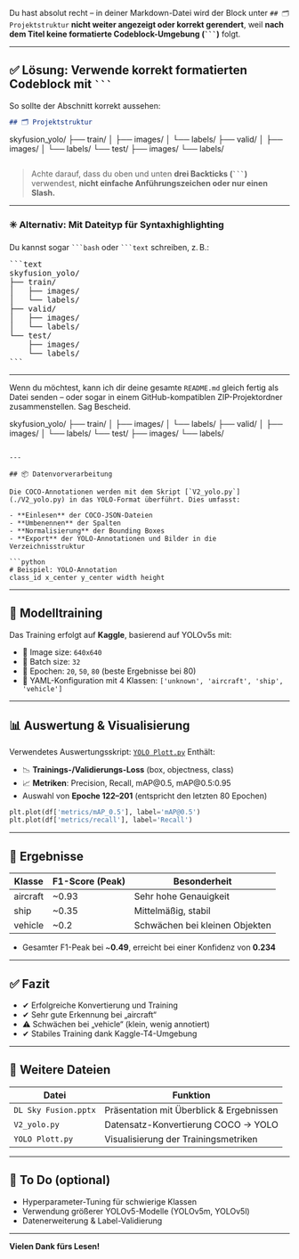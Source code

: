 Du hast absolut recht – in deiner Markdown-Datei wird der Block unter `## 🗂️ Projektstruktur` **nicht weiter angezeigt oder korrekt gerendert**, weil **nach dem Titel keine formatierte Codeblock-Umgebung (` ``` `)** folgt.

---

## ✅ Lösung: Verwende korrekt formatierten Codeblock mit ` ``` `

So sollte der Abschnitt korrekt aussehen:

```markdown
## 🗂️ Projektstruktur

```

skyfusion\_yolo/
├── train/
│   ├── images/
│   └── labels/
├── valid/
│   ├── images/
│   └── labels/
└── test/
├── images/
└── labels/

```
```

> Achte darauf, dass du oben und unten **drei Backticks (` ``` `)** verwendest, **nicht einfache Anführungszeichen oder nur einen Slash.**

---

### ✳️ Alternativ: Mit Dateityp für Syntaxhighlighting

Du kannst sogar ` ```bash ` oder ` ```text ` schreiben, z. B.:

<pre>
```text
skyfusion_yolo/
├── train/
│   ├── images/
│   └── labels/
├── valid/
│   ├── images/
│   └── labels/
└── test/
    ├── images/
    └── labels/
```
</pre>

---

Wenn du möchtest, kann ich dir deine gesamte `README.md` gleich fertig als Datei senden – oder sogar in einem GitHub-kompatiblen ZIP-Projektordner zusammenstellen. Sag Bescheid.


skyfusion\_yolo/
├── train/
│   ├── images/
│   └── labels/
├── valid/
│   ├── images/
│   └── labels/
└── test/
├── images/
└── labels/

````

---

## 📦 Datenvorverarbeitung

Die COCO-Annotationen werden mit dem Skript [`V2_yolo.py`](./V2_yolo.py) in das YOLO-Format überführt. Dies umfasst:

- **Einlesen** der COCO-JSON-Dateien
- **Umbenennen** der Spalten
- **Normalisierung** der Bounding Boxes
- **Export** der YOLO-Annotationen und Bilder in die Verzeichnisstruktur

```python
# Beispiel: YOLO-Annotation
class_id x_center y_center width height
````

---

## 🧠 Modelltraining

Das Training erfolgt auf **Kaggle**, basierend auf YOLOv5s mit:

* 📸 Image size: `640x640`
* 🔁 Batch size: `32`
* 🧮 Epochen: `20`, `50`, `80` (beste Ergebnisse bei 80)
* 📂 YAML-Konfiguration mit 4 Klassen: `['unknown', 'aircraft', 'ship', 'vehicle']`

---

## 📊 Auswertung & Visualisierung

Verwendetes Auswertungsskript: [`YOLO Plott.py`](./YOLO%20Plott.py)
Enthält:

* 📉 **Trainings-/Validierungs-Loss** (box, objectness, class)
* 📈 **Metriken**: Precision, Recall, mAP\@0.5, mAP\@0.5:0.95
* Auswahl von **Epoche 122–201** (entspricht den letzten 80 Epochen)

```python
plt.plot(df['metrics/mAP_0.5'], label='mAP@0.5')
plt.plot(df['metrics/recall'], label='Recall')
```

---

## 🧪 Ergebnisse

| Klasse   | F1-Score (Peak) | Besonderheit                   |
| -------- | --------------- | ------------------------------ |
| aircraft | \~0.93          | Sehr hohe Genauigkeit          |
| ship     | \~0.35          | Mittelmäßig, stabil            |
| vehicle  | \~0.2           | Schwächen bei kleinen Objekten |

* Gesamter F1-Peak bei \~**0.49**, erreicht bei einer Konfidenz von **0.234**

---

## ✅ Fazit

* ✔ Erfolgreiche Konvertierung und Training
* ✔ Sehr gute Erkennung bei „aircraft“
* ⚠ Schwächen bei „vehicle“ (klein, wenig annotiert)
* ✔ Stabiles Training dank Kaggle-T4-Umgebung

---

## 📎 Weitere Dateien

| Datei                | Funktion                                 |
| -------------------- | ---------------------------------------- |
| `DL Sky Fusion.pptx` | Präsentation mit Überblick & Ergebnissen |
| `V2_yolo.py`         | Datensatz-Konvertierung COCO → YOLO      |
| `YOLO Plott.py`      | Visualisierung der Trainingsmetriken     |

---

## 📌 To Do (optional)

* Hyperparameter-Tuning für schwierige Klassen
* Verwendung größerer YOLOv5-Modelle (YOLOv5m, YOLOv5l)
* Datenerweiterung & Label-Validierung

---

**Vielen Dank fürs Lesen!**

```


```
